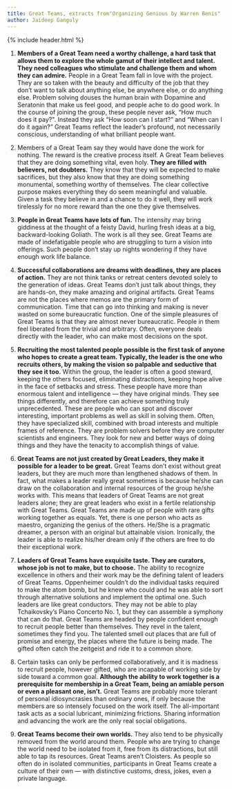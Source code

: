 ```yaml
---
title: Great Teams, extracts from"Organizing Genious by Warren Benis"
author: Jaideep Ganguly
---
```


{% include header.html %}
1.	**Members of a Great Team need a worthy challenge, a hard task that allows them to explore the whole gamut of their intellect and talent. They need colleagues who stimulate and challenge them and whom they can admire.** People in a Great Team fall in love with the project. They are so taken with the beauty and difficulty of the job that they don’t want to talk about anything else, be anywhere else, or do anything else. Problem solving douses the human brain with Dopamine and Seratonin  that make us feel good, and people ache to do good work. In the course of joining the group, these people never ask, “How much does it pay?". Instead they ask “How soon can I start?” and “When can I do it again?”  Great Teams reflect the leader’s profound, not necessarily conscious, understanding of what brilliant people want. 

2.	Members of a Great Team say they would have done the work for nothing. The reward is the creative process itself. A Great Team believes that they are doing something vital, even holy. **They are filled with believers, not doubters.** They know that they will be expected to make sacrifices, but they also know that they are doing something monumental, something worthy of themselves. The clear collective purpose makes everything they do seem meaningful and valuable. Given a task they believe in and a chance to do it well, they will work tirelessly for no more reward than the one they give themselves. 

3.	**People in Great Teams have lots of fun.** The intensity may bring giddiness at the thought of a feisty David, hurling fresh ideas at a big, backward-looking Goliath. The work is all they see. Great Teams are made of indefatigable people who are struggling to turn a vision into offerings. Such people don’t stay up nights wondering if they have enough work life balance.

4.	**Successful collaborations are dreams with deadlines, they are places of action.**  They are not think tanks or retreat centers devoted solely to the generation of ideas. Great Teams don’t just talk about things, they are hands-on,  they make amazing and original artifacts. Great Teams are not the places where memos are the primary form of communication. Time that can go into thinking and making is never wasted on some bureaucratic function. One of the simple pleasures of Great Teams is that they are almost never bureaucratic. People in them feel liberated from the trivial and arbitrary. Often, everyone deals directly with the leader, who can make most decisions on the spot. 

5. **Recruiting the most talented people possible is the first task of anyone who hopes to create a great team. Typically, the leader is the one who recruits others, by making the vision so palpable and seductive that they see it too.** Within the group, the leader is often a good steward, keeping the others focused, eliminating distractions, keeping hope alive in the face of setbacks and stress. These people have more than enormous talent and intelligence — they have original minds. They see things differently, and therefore can achieve something truly unprecedented. These are people who can spot and discover interesting, important problems as well as skill in solving them. Often, they have specialized skill, combined with broad interests and multiple frames of reference. They are problem solvers before they are computer scientists and engineers. They look for new and better ways of doing things and they have the tenacity to accomplish things of value. 

6.	**Great Teams are not just created by Great Leaders, they make it possible for a leader to be great.** Great Teams don’t exist without great leaders, but they are much more than lengthened shadows of them. In fact, what makes a leader really great sometimes is because he/she can draw on the collaboration and internal resources of the group he/she works with. This means that leaders of Great Teams are not great leaders alone; they are great leaders who exist in a fertile relationship with Great Teams. Great Teams are made up of people with rare gifts working together as equals. Yet, there is one person who acts as maestro, organizing the genius of the others. He/She is a pragmatic dreamer, a person with an original but attainable vision. Ironically, the leader is able to realize his/her dream only if the others are free to do their exceptional work.

7.	**Leaders of Great Teams have exquisite taste. They are curators, whose job is not to make, but to choose.** The ability to recognize excellence in others and their work may be the defining talent of leaders of Great Teams. Oppenheimer couldn’t do the individual tasks required to make the atom bomb, but he knew who could and he was able to sort through alternative solutions and implement the optimal one. Such leaders are like great conductors. They may not be able to play Tchaikovsky’s Piano Concerto No. 1, but they can assemble a symphony that can do that. Great Teams are headed by people confident enough to recruit people better than themselves. They revel in the talent, sometimes they find you. The talented smell out places that are full of promise and energy, the places where the future is being made. The gifted often catch the zeitgeist and ride it to a common shore.

8.	Certain tasks can only be performed collaboratively, and it is madness to recruit people, however gifted, who are incapable of working side by side toward a common goal. **Although the ability to work together is a prerequisite for membership in a Great Team, being an amiable person or even a pleasant one, isn’t.** Great Teams are probably more tolerant of personal idiosyncrasies than ordinary ones, if only because the members are so intensely focused on the work itself. The all-important task acts as a social lubricant, minimizing frictions. Sharing information and advancing the work are the only real social obligations.

9.	**Great Teams become their own worlds.** They also tend to be physically removed from the world around them. People who are trying to change the world need to be isolated from it, free from its distractions, but still able to tap its resources. Great Teams aren’t Cloisters. As people so often do in isolated communities, participants in Great Teams create a culture of their own — with distinctive customs, dress, jokes, even a private language. 
